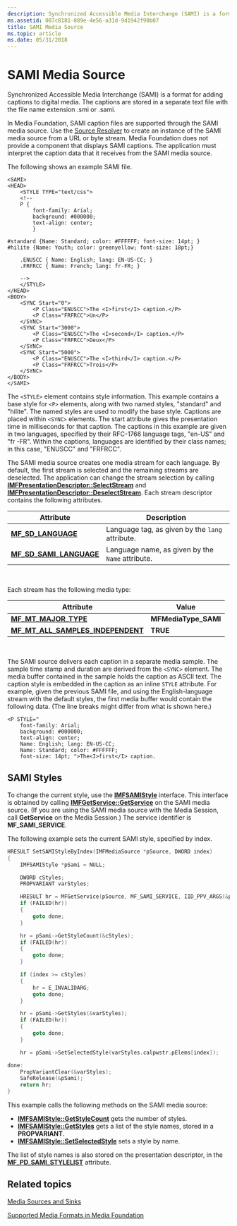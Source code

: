 ```yaml
---
description: Synchronized Accessible Media Interchange (SAMI) is a format for adding captions to digital media.
ms.assetid: 007c8181-089e-4e56-a31d-9d1942f90b07
title: SAMI Media Source
ms.topic: article
ms.date: 05/31/2018
---
```


# SAMI Media Source

Synchronized Accessible Media Interchange (SAMI) is a format for adding captions to digital media. The captions are stored in a separate text file with the file name extension .smi or .sami.

In Media Foundation, SAMI caption files are supported through the SAMI media source. Use the [Source Resolver](source-resolver.md) to create an instance of the SAMI media source from a URL or byte stream. Media Foundation does not provide a component that displays SAMI captions. The application must interpret the caption data that it receives from the SAMI media source.

The following shows an example SAMI file.

``` syntax
<SAMI>
<HEAD>
    <STYLE TYPE="text/css">
    <!--
    P {
        font-family: Arial;
        background: #000000;
        text-align: center;
        }

#standard {Name: Standard; color: #FFFFFF; font-size: 14pt; } 
#hilite {Name: Youth; color: greenyellow; font-size: 18pt;}

    .ENUSCC { Name: English; lang: EN-US-CC; }
    .FRFRCC { Name: French; lang: fr-FR; } 

    -->
    </STYLE>
</HEAD>
<BODY>
    <SYNC Start="0">
        <P Class="ENUSCC">The <I>first</I> caption.</P>
        <P Class="FRFRCC">Un</P>
    </SYNC>
    <SYNC Start="3000">
        <P Class="ENUSCC">The <I>second</I> caption.</P>
        <P Class="FRFRCC">Deux</P>
    </SYNC>
    <SYNC Start="5000">
        <P Class="ENUSCC">The <I>third</I> caption.</P>
        <P Class="FRFRCC">Trois</P>
    </SYNC>
</BODY>
</SAMI>
```

The `<STYLE>` element contains style information. This example contains a base style for `<P>` elements, along with two named styles, "standard" and "hilite". The named styles are used to modify the base style. Captions are placed within `<SYNC>` elements. The start attribute gives the presentation time in milliseconds for that caption. The captions in this example are given in two languages, specified by their RFC-1766 language tags, "en-US" and "fr -FR". Within the captions, languages are identified by their class names; in this case, "ENUSCC" and "FRFRCC".

The SAMI media source creates one media stream for each language. By default, the first stream is selected and the remaining streams are deselected. The application can change the stream selection by calling [**IMFPresentationDescriptor::SelectStream**](/windows/desktop/api/mfidl/nf-mfidl-imfpresentationdescriptor-selectstream) and [**IMFPresentationDescriptor::DeselectStream**](/windows/desktop/api/mfidl/nf-mfidl-imfpresentationdescriptor-deselectstream). Each stream descriptor contains the following attributes.



| Attribute                                                       | Description                                      |
|-----------------------------------------------------------------|--------------------------------------------------|
| [**MF\_SD\_LANGUAGE**](mf-sd-language-attribute.md)            | Language tag, as given by the `lang` attribute.  |
| [**MF\_SD\_SAMI\_LANGUAGE**](mf-sd-sami-language-attribute.md) | Language name, as given by the `Name` attribute. |



 

Each stream has the following media type:



| Attribute                                                                            | Value                 |
|--------------------------------------------------------------------------------------|-----------------------|
| [**MF\_MT\_MAJOR\_TYPE**](mf-mt-major-type-attribute.md)                            | **MFMediaType\_SAMI** |
| [**MF\_MT\_ALL\_SAMPLES\_INDEPENDENT**](mf-mt-all-samples-independent-attribute.md) | **TRUE**              |



 

The SAMI source delivers each caption in a separate media sample. The sample time stamp and duration are derived from the `<SYNC>` element. The media buffer contained in the sample holds the caption as ASCII text. The caption style is embedded in the caption as an inline `STYLE` attribute. For example, given the previous SAMI file, and using the English-language stream with the default styles, the first media buffer would contain the following data. (The line breaks might differ from what is shown here.)

``` syntax
<P STYLE="
    font-family: Arial;
    background: #000000;
    text-align: center;
    Name: English; lang: EN-US-CC;  
    Name: Standard; color: #FFFFFF; 
    font-size: 14pt; ">The<I>first</I> caption.
```

## SAMI Styles

To change the current style, use the [**IMFSAMIStyle**](/windows/desktop/api/mfidl/nn-mfidl-imfsamistyle) interface. This interface is obtained by calling [**IMFGetService::GetService**](/windows/desktop/api/mfidl/nf-mfidl-imfgetservice-getservice) on the SAMI media source. (If you are using the SAMI media source with the Media Session, call **GetService** on the Media Session.) The service identifier is **MF\_SAMI\_SERVICE**.

The following example sets the current SAMI style, specified by index.


```C++
HRESULT SetSAMIStyleByIndex(IMFMediaSource *pSource, DWORD index)
{
    IMFSAMIStyle *pSami = NULL;

    DWORD cStyles;
    PROPVARIANT varStyles;

    HRESULT hr = MFGetService(pSource, MF_SAMI_SERVICE, IID_PPV_ARGS(&pSami));
    if (FAILED(hr))
    {
        goto done;
    }

    hr = pSami->GetStyleCount(&cStyles);
    if (FAILED(hr))
    {
        goto done;
    }

    if (index >= cStyles)
    {
        hr = E_INVALIDARG;
        goto done;
    }

    hr = pSami->GetStyles(&varStyles);
    if (FAILED(hr))
    {
        goto done;
    }

    hr = pSami->SetSelectedStyle(varStyles.calpwstr.pElems[index]);

done:
    PropVariantClear(&varStyles);
    SafeRelease(&pSami);
    return hr;
}
```



This example calls the following methods on the SAMI media source:

-   [**IMFSAMIStyle::GetStyleCount**](/windows/desktop/api/mfidl/nf-mfidl-imfsamistyle-getstylecount) gets the number of styles.
-   [**IMFSAMIStyle::GetStyles**](/windows/desktop/api/mfidl/nf-mfidl-imfsamistyle-getstyles) gets a list of the style names, stored in a **PROPVARIANT**.
-   [**IMFSAMIStyle::SetSelectedStyle**](/windows/desktop/api/mfidl/nf-mfidl-imfsamistyle-setselectedstyle) sets a style by name.

The list of style names is also stored on the presentation descriptor, in the [**MF\_PD\_SAMI\_STYLELIST**](mf-pd-sami-stylelist-attribute.md) attribute.

## Related topics

<dl> <dt>

[Media Sources and Sinks](media-sources-and-sinks.md)
</dt> <dt>

[Supported Media Formats in Media Foundation](supported-media-formats-in-media-foundation.md)
</dt> </dl>

 

 



